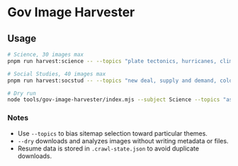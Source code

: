 # Gov Image Harvester

## Usage

```bash
# Science, 30 images max
pnpm run harvest:science -- --topics "plate tectonics, hurricanes, climate change" --limit 30

# Social Studies, 40 images max
pnpm run harvest:socstud -- --topics "new deal, supply and demand, cold war, great migration" --limit 40

# Dry run
node tools/gov-image-harvester/index.mjs --subject Science --topics "astronomy" --limit 10 --dry
```

### Notes
- Use `--topics` to bias sitemap selection toward particular themes.
- `--dry` downloads and analyzes images without writing metadata or files.
- Resume data is stored in `.crawl-state.json` to avoid duplicate downloads.
